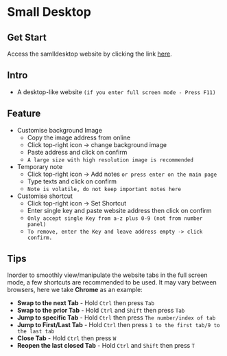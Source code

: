 # Small Desktop
## Get Start
Access the samlldesktop website by clicking the link [here](https://jasonwu7.github.io/smalldesktop/).
## Intro
- A desktop-like website `(if you enter full screen mode - Press F11)`
## Feature
- Customise background Image
  - Copy the image address from online
  - Click top-right icon -> change background image
  - Paste address and click on confirm
  - `A large size with high resolution image is recommended`
- Temporary note
  - Click top-right icon -> Add notes `or press enter on the main page`
  - Type texts and click on confirm
  - `Note is volatile, do not keep important notes here`
- Customise shortcut
  - Click top-right icon -> Set Shortcut
  - Enter single key and paste website address then click on confirm
  - `Only accept single Key from a-z plus 0-9 (not from number panel)`
  - `To remove, enter the Key and leave address empty -> click confirm.`
## Tips
Inorder to smoothly view/manipulate the website tabs in the full screen mode, a few shortcuts are recommended to be used.
It may vary between browsers, here we take **Chrome** as an example:
- **Swap to the next Tab** - Hold `Ctrl` then press `Tab`
- **Swap to the prior Tab** - Hold `Ctrl` and `Shift` then press `Tab`
- **Jump to specific Tab** - Hold `Ctrl` then press `The number/index of tab`
- **Jump to First/Last Tab** - Hold `Ctrl` then press `1 to the first tab/9 to the last tab`
- **Close Tab** - Hold `Ctrl` then press `W`
- **Reopen the last closed Tab** - Hold `Ctrl` and `Shift` then press `T`